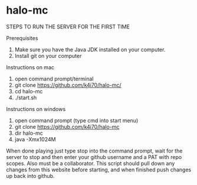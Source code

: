 # halo-mc

STEPS TO RUN THE SERVER FOR THE FIRST TIME

Prerequisites
1) Make sure you have the Java JDK installed on your computer. 
2) Install git on your computer 

Instructions on mac
1) open command prompt/terminal
2) git clone https://github.com/k4i70/halo-mc/
3) cd halo-mc
4) ./start.sh

Instructions on windows
1) open command prompt (type cmd into start menu)
2) git clone https://github.com/k4i70/halo-mc
3) dir halo-mc
4) java -Xmx1024M 

When done playing just type stop into the command prompt, wait for the server to stop and then enter your github username and a PAT with repo scopes. Also must be a collaborator. 
This script should pull down any changes from this website before starting, and when finished push changes up back into github. 

